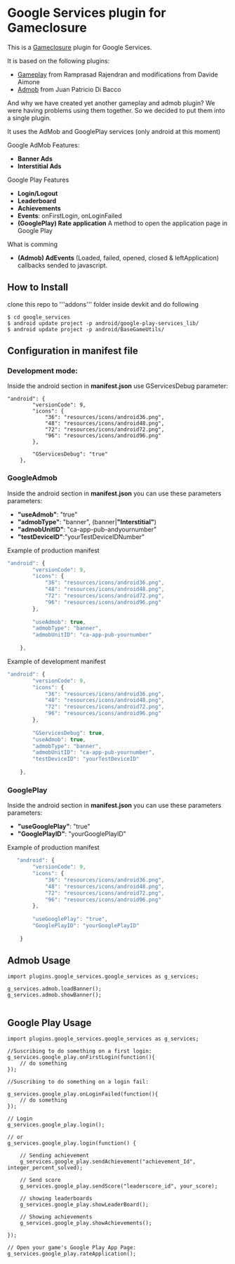 Google Services plugin for Gameclosure
=============

This is a [Gameclosure](http://www.gameclosure.com) plugin for Google Services.

It is based on the following plugins:
  * [Gameplay](https://github.com/hashcube/gameplay) from Ramprasad Rajendran and modifications from Davide Aimone
  * [Admob](https://github.com/jpdibacco/gameclosure) from Juan Patricio Di Bacco

And why we have created yet another gameplay and admob plugin? We were having problems using them together. So we decided to put them into a single plugin.

It uses the AdMob and GooglePlay services (only android at this moment)

Google AdMob Features:
  * **Banner Ads**
  * **Interstitial Ads**
  
Google Play Features
  * **Login/Logout**
  * **Leaderboard**
  * **Achievements**
  * **Events**: onFirstLogin, onLoginFailed
  * **(GooglePlay) Rate application** A method to open the application page in Google Play
  
What is comming 
  * **(Admob) AdEvents** (Loaded, failed, opened, closed & leftApplication) callbacks sended to javascript.
  
  
How to Install
-------------
clone this repo to '''addons''' folder inside devkit and do following
```
$ cd google_services
$ android update project -p android/google-play-services_lib/
$ android update project -p android/BaseGameUtils/
```

Configuration in manifest file
-------------

### Development mode:

Inside the android section in **manifest.json** use GServicesDebug parameter:
```
"android": {
		"versionCode": 9,
		"icons": {
			"36": "resources/icons/android36.png",
			"48": "resources/icons/android48.png",
			"72": "resources/icons/android72.png",
			"96": "resources/icons/android96.png"
		},
		
		"GServicesDebug": "true"
	},
```



### GoogleAdmob

Inside the android section in **manifest.json** you can use these parameters parameters:

  * **"useAdmob"**: "true"
  * **"admobType"**: "banner", (banner|**"Interstitial"**)
  * **"admobUnitID"**: "ca-app-pub-andyournumber"
  * **"testDeviceID"**:"yourTestDeviceIDNumber"

Example of production manifest
```js
"android": {
		"versionCode": 9,
		"icons": {
			"36": "resources/icons/android36.png",
			"48": "resources/icons/android48.png",
			"72": "resources/icons/android72.png",
			"96": "resources/icons/android96.png"
		},
		
		"useAdmob": true,
		"admobType": "banner",
		"admobUnitID": "ca-app-pub-yournumber"
		
	},
```

Example of development manifest
```js
"android": {
		"versionCode": 9,
		"icons": {
			"36": "resources/icons/android36.png",
			"48": "resources/icons/android48.png",
			"72": "resources/icons/android72.png",
			"96": "resources/icons/android96.png"
		},
		
		"GServicesDebug": true,
		"useAdmob": true,
		"admobType": "banner",
		"admobUnitID": "ca-app-pub-yournumber",
		"testDeviceID": "yourTestDeviceID"
		
	},
```


### GooglePlay

Inside the android section in **manifest.json** you can use these parameters parameters:

  * **"useGooglePlay"**: "true"
  * **"GooglePlayID"**: "yourGooglePlayID"

Example of production manifest
```js
   "android": {
		"versionCode": 9,
		"icons": {
			"36": "resources/icons/android36.png",
			"48": "resources/icons/android48.png",
			"72": "resources/icons/android72.png",
			"96": "resources/icons/android96.png"
		},
		
		"useGooglePlay": "true",
		"GooglePlayID": "yourGooglePlayID"
		
	}
```

Admob Usage
-------------

```
import plugins.google_services.google_services as g_services;

g_services.admob.loadBanner();
g_services.admob.showBanner();


```

Google Play Usage
-------------

```
import plugins.google_services.google_services as g_services;

//Suscribing to do something on a first login:
g_services.google_play.onFirstLogin(function(){
	// do something
});

//Suscribing to do something on a login fail:

g_services.google_play.onLoginFailed(function(){
	// do something
});  

// Login
g_services.google_play.login();

// or
g_services.google_play.login(function() {

	// Sending achievement
	g_services.google_play.sendAchievement("achievement_Id", integer_percent_solved);
	
	// Send score
	g_services.google_play.sendScore("leaderscore_id", your_score);
	
	// showing leaderboards
	g_services.google_play.showLeaderBoard();
	
	// Showing achievements
	g_services.google_play.showAchievements();

});

// Open your game's Google Play App Page:
g_services.google_play.rateApplication(); 

```